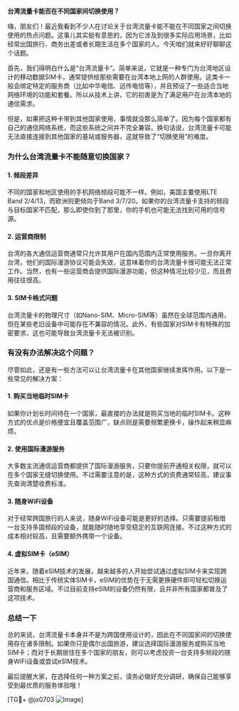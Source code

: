 **台湾流量卡能否在不同国家间切换使用？**

嗨，朋友们！最近我看到不少人在讨论关于台湾流量卡能不能在不同国家之间切换使用的热点问题。这事儿其实挺有意思的，因为它涉及到很多实际应用场景，比如经常出国旅行、商务出差或者长期生活在多个国家的人。今天咱们就来好好聊聊这个话题。

首先，我们得明白什么是“台湾流量卡”。简单来说，它就是一种专门为台湾地区设计的移动数据SIM卡，通常提供给那些需要在台湾本地上网的人群使用。这类卡一般会绑定特定的服务商（比如中华电信、远传电信等），并且预设了一些适合当地网络环境的功能和套餐。所以从技术上讲，它的初衷是为了满足用户在台湾本地的通信需求。

但是，如果把这种卡带到其他国家使用，事情就没那么简单了。因为每个国家都有自己的通信网络系统，而这些系统之间并不完全兼容。换句话说，台湾流量卡可能无法直接连接到其他国家的基站或服务器，这就导致了“切换使用”的难度。

### **为什么台湾流量卡不能随意切换国家？**

#### 1. **频段差异**
不同的国家和地区使用的手机网络频段可能不一样。例如，美国主要使用LTE Band 2/4/13，而欧洲则更倾向于Band 3/7/20。如果你的台湾流量卡支持的频段与目标国家不匹配，那么即使你到了那里，你的手机也可能无法找到可用的信号源。

#### 2. **运营商限制**
台湾的各大通信运营商通常只允许其用户在国内范围内正常使用服务。一旦你离开台湾，他们的国际漫游协议可能会失效，这意味着你的台湾流量卡很可能无法正常工作。当然，也有一些运营商会提供国际漫游功能，但这种情况比较少见，而且费用往往很高。

#### 3. **SIM卡格式问题**
台湾流量卡的物理尺寸（如Nano-SIM、Micro-SIM等）虽然在全球范围内通用，但在某些老旧设备中可能存在不兼容的情况。此外，有些国家对SIM卡有特殊的加密要求，这也可能导致台湾流量卡无法被识别。

### **有没有办法解决这个问题？**

尽管如此，还是有一些方法可以让台湾流量卡在其他国家继续发挥作用。以下是一些常见的解决方案：

#### 1. **购买当地临时SIM卡**
如果你计划长时间待在一个国家，最直接的办法就是购买当地的临时SIM卡。这种方式的优点是价格便宜且覆盖范围广，缺点则是需要频繁更换卡，操作起来稍显麻烦。

#### 2. **使用国际漫游服务**
大多数主流通信运营商都提供了国际漫游服务，只要你提前开通相关权限，就可以在多个国家无缝切换使用。不过需要注意的是，这种方式的资费通常较高，建议事先查询清楚收费标准。

#### 3. **随身WiFi设备**
对于经常跨国旅行的人来说，随身WiFi设备可能是更好的选择。只需要提前租借一台支持多国频段的设备，就能随时随地享受稳定的互联网连接。不过这种方式的成本相对较高，且需要额外携带一个设备。

#### 4. **虚拟SIM卡（eSIM）**
近年来，随着eSIM技术的发展，越来越多的人开始尝试通过虚拟SIM卡来实现跨国通信。相比于传统实体SIM卡，eSIM的优势在于无需更换硬件即可轻松切换运营商和服务区域。不过目前支持eSIM的设备仍然有限，且并非所有国家都普及了这项技术。

### **总结一下**
总的来说，台湾流量卡本身并不是为跨国使用设计的，因此在不同国家间的切换使用存在诸多限制。如果你只是偶尔出国旅游，建议选择国际漫游服务或购买当地SIM卡；而对于长期居住在多个国家的朋友，则可以考虑投资一台支持多频段的随身WiFi设备或尝试eSIM技术。

最后提醒大家，在选择任何一种方案之前，请务必做好充分调研，确保自己能够享受到最优质的服务体验哦！

[TG💪+ @jx0703 ![Image](https://github.com/user-attachments/assets/dbca1d08-cadb-493c-b0ec-ad6f7a83f270)]